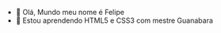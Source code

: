 - 👋 Olá, Mundo meu nome é Felipe
- 🌱 Estou aprendendo HTML5 e CSS3 com mestre Guanabara


<!---
FelipeCostaq/FelipeCostaq is a ✨ special ✨ repository because its `README.md` (this file) appears on your GitHub profile.
You can click the Preview link to take a look at your changes.
--->
